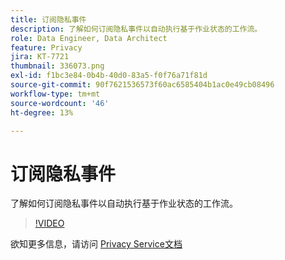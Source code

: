 ```yaml
---
title: 订阅隐私事件
description: 了解如何订阅隐私事件以自动执行基于作业状态的工作流。
role: Data Engineer, Data Architect
feature: Privacy
jira: KT-7721
thumbnail: 336073.png
exl-id: f1bc3e84-0b4b-40d0-83a5-f0f76a71f81d
source-git-commit: 90f7621536573f60ac6585404b1ac0e49cb08496
workflow-type: tm+mt
source-wordcount: '46'
ht-degree: 13%

---
```



# 订阅隐私事件

了解如何订阅隐私事件以自动执行基于作业状态的工作流。

>[!VIDEO](https://video.tv.adobe.com/v/336073?quality=12&learn=on)

欲知更多信息，请访问 [Privacy Service文档](https://experienceleague.adobe.com/docs/experience-platform/privacy/home.html?lang=zh-Hans)

